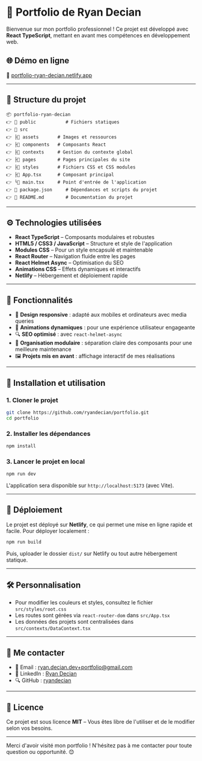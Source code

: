 # 🚀 Portfolio de Ryan Decian

Bienvenue sur mon portfolio professionnel ! Ce projet est développé avec **React TypeScript**, mettant en avant mes compétences en développement web.

## 🌐 Démo en ligne

🔗 [portfolio-ryan-decian.netlify.app](https://portfolio-ryan-decian.netlify.app)

---

## 📂 Structure du projet

```
📦 portfolio-ryan-decian
👉 📂 public           # Fichiers statiques
👉 📂 src
👉 ├📂 assets       # Images et ressources
👉 ├📂 components   # Composants React
👉 ├📂 contexts     # Gestion du contexte global
👉 ├📂 pages        # Pages principales du site
👉 ├📂 styles       # Fichiers CSS et CSS modules
👉 ├📝 App.tsx      # Composant principal
👉 └📝 main.tsx     # Point d'entrée de l'application
👉 📝 package.json     # Dépendances et scripts du projet
👉 📝 README.md        # Documentation du projet
```

---

## ⚙️ Technologies utilisées

- **React TypeScript** – Composants modulaires et robustes
- **HTML5 / CSS3 / JavaScript** – Structure et style de l'application
- **Modules CSS** – Pour un style encapsulé et maintenable
- **React Router** – Navigation fluide entre les pages
- **React Helmet Async** – Optimisation du SEO
- **Animations CSS** – Effets dynamiques et interactifs
- **Netlify** – Hébergement et déploiement rapide

---

## 🎨 Fonctionnalités

- 📱 **Design responsive** : adapté aux mobiles et ordinateurs avec media queries
- 🌟 **Animations dynamiques** : pour une expérience utilisateur engageante
- 🔍 **SEO optimisé** : avec `react-helmet-async`
- 📂 **Organisation modulaire** : séparation claire des composants pour une meilleure maintenance
- 🖼️ **Projets mis en avant** : affichage interactif de mes réalisations

---

## 🚀 Installation et utilisation

### 1. Cloner le projet

```bash
git clone https://github.com/ryandecian/portfolio.git
cd portfolio
```

### 2. Installer les dépendances

```bash
npm install
```

### 3. Lancer le projet en local

```bash
npm run dev
```

L'application sera disponible sur `http://localhost:5173` (avec Vite).

---

## 📁 Déploiement

Le projet est déployé sur **Netlify**, ce qui permet une mise en ligne rapide et facile. Pour déployer localement :

```bash
npm run build
```

Puis, uploader le dossier `dist/` sur Netlify ou tout autre hébergement statique.

---

## 🛠️ Personnalisation

- Pour modifier les couleurs et styles, consultez le fichier `src/styles/root.css`
- Les routes sont gérées via `react-router-dom` dans `src/App.tsx`
- Les données des projets sont centralisées dans `src/contexts/DataContext.tsx`

---

## 📧 Me contacter

- 📧 Email : [ryan.decian.dev+portfolio@gmail.com](mailto:ryan.decian.dev+portfolio@gmail.com)
- 🌚 LinkedIn : [Ryan Decian](https://www.linkedin.com/in/ryan-decian-864696302)
- 🔍 GitHub : [ryandecian](https://github.com/ryandecian)

---

## 📝 Licence

Ce projet est sous licence **MIT** – Vous êtes libre de l'utiliser et de le modifier selon vos besoins.

---

Merci d'avoir visité mon portfolio ! N'hésitez pas à me contacter pour toute question ou opportunité. 😊

